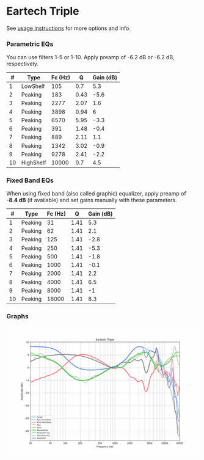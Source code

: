 # Eartech Triple
See [usage instructions](https://github.com/jaakkopasanen/AutoEq#usage) for more options and info.

### Parametric EQs
You can use filters 1-5 or 1-10. Apply preamp of -6.2 dB or -6.2 dB, respectively.

|   # | Type      |   Fc (Hz) |    Q |   Gain (dB) |
|-----|-----------|-----------|------|-------------|
|   1 | LowShelf  |       105 | 0.7  |         5.3 |
|   2 | Peaking   |       183 | 0.43 |        -5.6 |
|   3 | Peaking   |      2277 | 2.07 |         1.6 |
|   4 | Peaking   |      3898 | 0.94 |         6   |
|   5 | Peaking   |      6570 | 5.95 |        -3.3 |
|   6 | Peaking   |       391 | 1.48 |        -0.4 |
|   7 | Peaking   |       889 | 2.11 |         1.1 |
|   8 | Peaking   |      1342 | 3.02 |        -0.9 |
|   9 | Peaking   |      9278 | 2.41 |        -2.2 |
|  10 | HighShelf |     10000 | 0.7  |         4.5 |

### Fixed Band EQs
When using fixed band (also called graphic) equalizer, apply preamp of **-8.4 dB** (if available) and set gains manually with these parameters.

|   # | Type    |   Fc (Hz) |    Q |   Gain (dB) |
|-----|---------|-----------|------|-------------|
|   1 | Peaking |        31 | 1.41 |         5.3 |
|   2 | Peaking |        62 | 1.41 |         2.1 |
|   3 | Peaking |       125 | 1.41 |        -2.8 |
|   4 | Peaking |       250 | 1.41 |        -5.3 |
|   5 | Peaking |       500 | 1.41 |        -1.8 |
|   6 | Peaking |      1000 | 1.41 |        -0.1 |
|   7 | Peaking |      2000 | 1.41 |         2.2 |
|   8 | Peaking |      4000 | 1.41 |         6.5 |
|   9 | Peaking |      8000 | 1.41 |        -1   |
|  10 | Peaking |     16000 | 1.41 |         8.3 |

### Graphs
![](./Eartech%20Triple.png)
